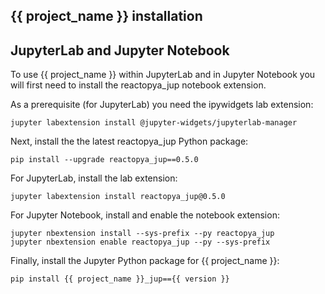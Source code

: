 ## {{ project_name }} installation

## JupyterLab and Jupyter Notebook

To use {{ project_name }} within JupyterLab and in Jupyter Notebook you will first need to install the reactopya_jup notebook extension.

As a prerequisite (for JupyterLab) you need the ipywidgets lab extension:

```
jupyter labextension install @jupyter-widgets/jupyterlab-manager
```

Next, install the the latest reactopya_jup Python package:

```
pip install --upgrade reactopya_jup==0.5.0
```

For JupyterLab, install the lab extension:

```
jupyter labextension install reactopya_jup@0.5.0
```

For Jupyter Notebook, install and enable the notebook extension:

```
jupyter nbextension install --sys-prefix --py reactopya_jup
jupyter nbextension enable reactopya_jup --py --sys-prefix
```

Finally, install the Jupyter Python package for {{ project_name }}:

```
pip install {{ project_name }}_jup=={{ version }}
```

